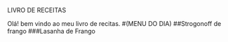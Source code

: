 
LIVRO DE RECEITAS

Olá! bem vindo ao meu livro de recitas.
#(MENU DO DIA)
##Strogonoff de frango
###Lasanha de Frango
